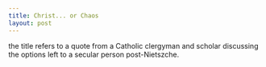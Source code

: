 ```yaml
---
title: Christ... or Chaos
layout: post
---
```


the title refers to a quote from a Catholic clergyman and scholar discussing the options left to a secular person post-Nietszche.
